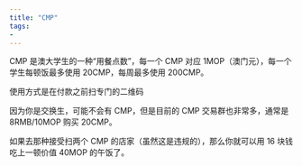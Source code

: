 ```yaml
---
title: "CMP"
tags:
- 
---
```



CMP 是澳大学生的一种“用餐点数”，每一个 CMP 对应 1MOP（澳门元），每一个学生每顿饭最多使用 20CMP，每周最多使用 200CMP。

使用方式是在付款之前扫专门的二维码

因为你是交换生，可能不会有 CMP，但是目前的 CMP 交易群也非常多，通常是 8RMB/10MOP 购买 20CMP。

如果去那种接受扫两个 CMP 的店家（虽然这是违规的），那么你就可以用 16 块钱吃上一顿价值 40MOP 的午饭了。

